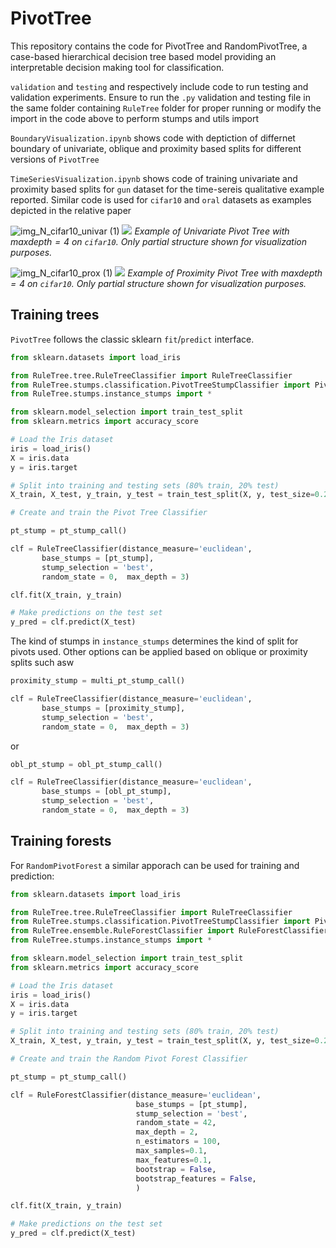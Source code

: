 # PivotTree

This repository contains the code for PivotTree and RandomPivotTree, a case-based hierarchical decision tree based model providing an interpretable decision making tool for classification.


```validation``` and ```testing``` and respectively include code to run testing and validation experiments. Ensure to run the ```.py``` validation and testing file in the same folder containing ```RuleTree``` folder for proper running or modify the import in the code above to perform stumps and utils import


```BoundaryVisualization.ipynb``` shows code with deptiction of differnet boundary of univariate, oblique and proximity based splits for different versions of ```PivotTree```

```TimeSeriesVisualization.ipynb``` shows code of training univariate and proximity based splits for ```gun``` dataset for the time-sereis qualitative example reported. Similar code is used for ```cifar10``` and ```oral``` datasets as examples depicted in the relative paper


![img_N_cifar10_univar (1)](https://github.com/user-attachments/assets/b79bf60c-5f43-460b-9039-b5e55bb121c5)
![](path_to_image)
*Example of Univariate Pivot Tree with $maxdepth = 4$ on ```cifar10```. Only partial structure shown for visualization purposes.*




![img_N_cifar10_prox (1)](https://github.com/user-attachments/assets/b9570008-713a-4674-9bfc-218d9011e7f6)
![](path_to_image)
*Example of Proximity Pivot Tree with $maxdepth = 4$ on ```cifar10```. Only partial structure shown for visualization purposes.*


## Training trees
```PivotTree``` follows the classic sklearn `fit`/`predict` interface.  

```python
from sklearn.datasets import load_iris

from RuleTree.tree.RuleTreeClassifier import RuleTreeClassifier
from RuleTree.stumps.classification.PivotTreeStumpClassifier import PivotTreeStumpClassifier
from RuleTree.stumps.instance_stumps import *

from sklearn.model_selection import train_test_split
from sklearn.metrics import accuracy_score

# Load the Iris dataset
iris = load_iris()
X = iris.data
y = iris.target

# Split into training and testing sets (80% train, 20% test)
X_train, X_test, y_train, y_test = train_test_split(X, y, test_size=0.2, random_state=42)

# Create and train the Pivot Tree Classifier

pt_stump = pt_stump_call()

clf = RuleTreeClassifier(distance_measure='euclidean',
       base_stumps = [pt_stump],
       stump_selection = 'best',
       random_state = 0,  max_depth = 3)

clf.fit(X_train, y_train)

# Make predictions on the test set
y_pred = clf.predict(X_test)

```

The kind of stumps in ```instance_stumps``` determines the kind of split for pivots used. Other options can be applied based on oblique or proximity splits such asw 


```python
proximity_stump = multi_pt_stump_call()

clf = RuleTreeClassifier(distance_measure='euclidean',
       base_stumps = [proximity_stump],
       stump_selection = 'best',
       random_state = 0,  max_depth = 3)
```

or 

```python
obl_pt_stump = obl_pt_stump_call()

clf = RuleTreeClassifier(distance_measure='euclidean',
       base_stumps = [obl_pt_stump],
       stump_selection = 'best',
       random_state = 0,  max_depth = 3)
```


## Training forests
For ```RandomPivotForest``` a similar apporach can be used for training and prediction:

```python
from sklearn.datasets import load_iris

from RuleTree.tree.RuleTreeClassifier import RuleTreeClassifier
from RuleTree.stumps.classification.PivotTreeStumpClassifier import PivotTreeStumpClassifier
from RuleTree.ensemble.RuleForestClassifier import RuleForestClassifier
from RuleTree.stumps.instance_stumps import *

from sklearn.model_selection import train_test_split
from sklearn.metrics import accuracy_score

# Load the Iris dataset
iris = load_iris()
X = iris.data
y = iris.target

# Split into training and testing sets (80% train, 20% test)
X_train, X_test, y_train, y_test = train_test_split(X, y, test_size=0.2, random_state=42)

# Create and train the Random Pivot Forest Classifier

pt_stump = pt_stump_call()

clf = RuleForestClassifier(distance_measure='euclidean', 
                            base_stumps = [pt_stump], 
                            stump_selection = 'best', 
                            random_state = 42, 
                            max_depth = 2,
                            n_estimators = 100,
                            max_samples=0.1,
                            max_features=0.1,
                            bootstrap = False,
                            bootstrap_features = False,
                            )

clf.fit(X_train, y_train)

# Make predictions on the test set
y_pred = clf.predict(X_test)

```

